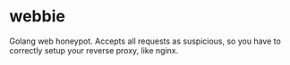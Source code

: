 # webbie

Golang web honeypot. Accepts all requests as suspicious, so you have to 
correctly setup your reverse proxy, like nginx.

